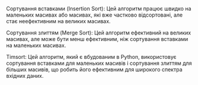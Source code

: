 Сортування вставками (Insertion Sort): Цей алгоритм працює швидко на маленьких масивах або масивах, які вже частково 
відсортовані, але стає неефективним на великих масивах.

Сортування злиттям (Merge Sort): Цей алгоритм ефективний на великих масивах, але може бути менш ефективним, ніж 
сортування вставками на маленьких масивах.

Timsort: Цей алгоритм, який є вбудованим в Python, використовує сортування вставками для маленьких масивів і сортування 
злиттям для більших масивів, що робить його ефективним для широкого спектра вхідних даних.
